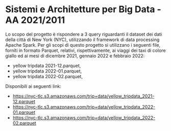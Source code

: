 # Sistemi e Architetture per Big Data - AA 2021/2011

Lo scopo del progetto è rispondere a 3 query riguardanti il dataset dei dati della città di New York (NYC), utilizzando il framework di data processing Apache Spark.
Per gli scopi di questo progetto si utilizzano i seguenti file, forniti in formato Parquet, relativi, rispettivamente, ai viaggi dei taxi di colore giallo ed ai mesi di dicembre 2021, gennaio 2022 e febbraio 2022:
- yellow tripdata 2021-12.parquet,
- yellow tripdata 2022-01.parquet,
- yellow tripdata 2022-02.parquet,


Disponibili ai seguenti link:
- https://nyc-tlc.s3.amazonaws.com/trip+data/yellow_tripdata_2021-12.parquet
- https://nyc-tlc.s3.amazonaws.com/trip+data/yellow_tripdata_2022-01.parquet
- https://nyc-tlc.s3.amazonaws.com/trip+data/yellow_tripdata_2022-02.parquet
